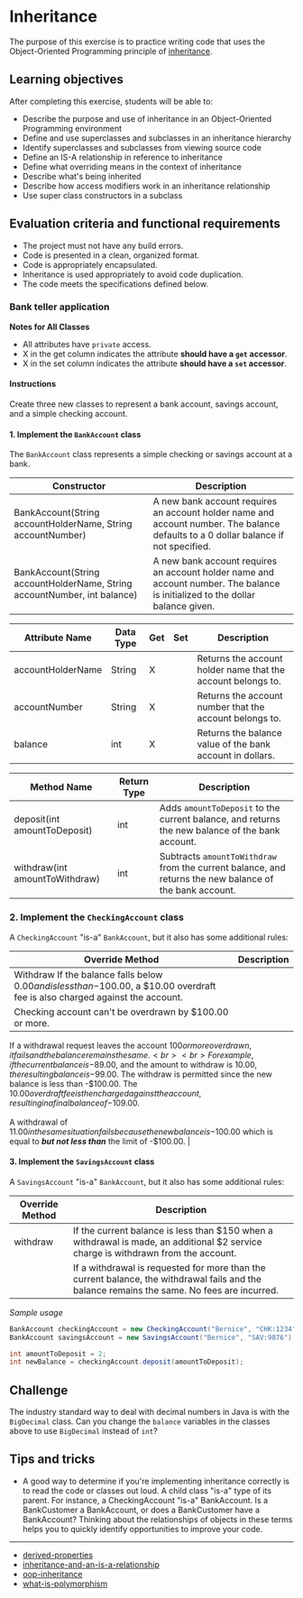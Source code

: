 # Inheritance

The purpose of this exercise is to practice writing code that uses the Object-Oriented Programming principle of [inheritance](http://book.techelevator.com/content/inheritance-ool.html).

## Learning objectives

After completing this exercise, students will be able to:

* Describe the purpose and use of inheritance in an Object-Oriented Programming environment
* Define and use superclasses and subclasses in an inheritance hierarchy
* Identify superclasses and subclasses from viewing source code
* Define an IS-A relationship in reference to inheritance
* Define what overriding means in the context of inheritance
* Describe what's being inherited
* Describe how access modifiers work in an inheritance relationship
* Use super class constructors in a subclass

## Evaluation criteria and functional requirements

* The project must not have any build errors.
* Code is presented in a clean, organized format.
* Code is appropriately encapsulated.
* Inheritance is used appropriately to avoid code duplication.
* The code meets the specifications defined below.

### Bank teller application

**Notes for All Classes**
- All attributes have `private` access.
- X in the get column indicates the attribute **should have a `get` accessor**.
- X in the set column indicates the attribute **should have a `set` accessor**.

#### Instructions

Create three new classes to represent a bank account, savings account, and a simple checking account.

#### 1. Implement the `BankAccount` class

The `BankAccount` class represents a simple checking or savings account at a bank.


| Constructor                                                              | Description                                                                                                                         |
| ------------------------------------------------------------------------ | ----------------------------------------------------------------------------------------------------------------------------------- |
| BankAccount(String accountHolderName, String accountNumber)              | A new bank account requires an account holder name and account number. The balance defaults to a 0 dollar balance if not specified. |
| BankAccount(String accountHolderName, String accountNumber, int balance) | A new bank account requires an account holder name and account number. The balance is initialized to the dollar balance given.      |

| Attribute Name    | Data Type | Get | Set     | Description                                                  |
| ----------------- | --------- | --- | ------- | ------------------------------------------------------------ |
| accountHolderName | String    | X   |         | Returns the account holder name that the account belongs to. |
| accountNumber     | String    | X   |         | Returns the account number that the account belongs to.      |
| balance           | int       | X   |  | Returns the balance value of the bank account in dollars.    |

| Method Name                    | Return Type | Description                                                                                             |
| ------------------------------ | ----------- | ------------------------------------------------------------------------------------------------------- |
| deposit(int amountToDeposit)   | int         | Adds `amountToDeposit` to the current balance, and returns the new balance of the bank account.         |
| withdraw(int amountToWithdraw) | int         | Subtracts `amountToWithdraw` from the current balance, and returns the new balance of the bank account. |

### 2. Implement the `CheckingAccount` class

A `CheckingAccount` "is-a" `BankAccount`, but it also has some additional rules:

| Override Method | Description                                                                                                                                                          |
| --------------- | -------------------------------------------------------------------------------------------------------------------------------------------------------------------- |
| Withdraw If the balance falls below $0.00 and is less than -$100.00, a $10.00 overdraft fee is also charged against the account.                                                                            |
|         Checking account can't be overdrawn by $100.00 or more. 
If a withdrawal request leaves the account $100 or more overdrawn, it fails and the balance remains the same.<br><br> 
For example, if the current balance is -$89.00, and the amount to withdraw is $10.00, the resulting balance is -$99.00. 
The withdraw is permitted since the new balance is less than -$100.00. 
The $10.00 overdraft fee is then charged against the account, 
resulting in a final balance of -$109.00.<br><br>A withdrawal of $11.00 in the same situation fails 
because the new balance is -$100.00 which is equal to ***but not less than*** the limit of -$100.00. |

#### 3. Implement the `SavingsAccount` class

A `SavingsAccount` "is-a" `BankAccount`, but it also has some additional rules:

| Override Method | Description                                                                                                                              |
| --------------- | ---------------------------------------------------------------------------------------------------------------------------------------- |
| withdraw        | If the current balance is less than $150 when a withdrawal is made, an additional $2 service charge is withdrawn from the account.       |
|         | If a withdrawal is requested for more than the current balance, the withdrawal fails and the balance remains the same. No fees are incurred. |


_Sample usage_
``` java
BankAccount checkingAccount = new CheckingAccount("Bernice", "CHK:1234");
BankAccount savingsAccount = new SavingsAccount("Bernice", "SAV:9876");

int amountToDeposit = 2;
int newBalance = checkingAccount.deposit(amountToDeposit);
```

## Challenge

The industry standard way to deal with decimal numbers in Java is with the `BigDecimal` class. Can you change the `balance` variables in the classes above to use `BigDecimal` instead of `int`?

## Tips and tricks

* A good way to determine if you're implementing inheritance correctly is to read the code or classes out loud. A child class "is-a" type of its parent. For instance, a CheckingAccount "is-a" BankAccount. Is a BankCustomer a BankAccount, or does a BankCustomer have a BankAccount? Thinking about the relationships of objects in these terms helps you to quickly identify opportunities to improve your code.

---

* [derived-properties](https://www.uml-diagrams.org/derived-property.html)
* [inheritance-and-an-is-a-relationship](https://www.w3resource.com/java-tutorial/inheritance-composition-relationship.php)
* [oop-inheritance](http://book.techelevator.com/content/inheritance-ool.html)
* [what-is-polymorphism](http://book.techelevator.com/content/polymorphism-ool.html)
